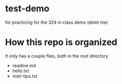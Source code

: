 # test-demo
for practicing for the 324 in class demo (delet me)

# How this repo is organized
It only has a couple files, both in the root directory
- readme.md
- hello.txt
- instr-tips.txt
